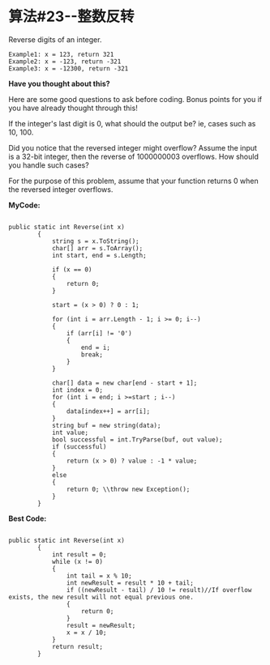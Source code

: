 # 算法#23--整数反转 #

Reverse digits of an integer.

	Example1: x = 123, return 321
	Example2: x = -123, return -321
	Example3: x = -12300, return -321

**Have you thought about this?**

Here are some good questions to ask before coding. Bonus points for you if you have already thought through this!

If the integer's last digit is 0, what should the output be? ie, cases such as 10, 100.

Did you notice that the reversed integer might overflow? Assume the input is a 32-bit integer, then the reverse of 1000000003 overflows. How should you handle such cases?

For the purpose of this problem, assume that your function returns 0 when the reversed integer overflows.

**MyCode:**

```Csharp

public static int Reverse(int x)
        {
            string s = x.ToString();
            char[] arr = s.ToArray();
            int start, end = s.Length;

            if (x == 0)
            {
                return 0;
            }

            start = (x > 0) ? 0 : 1;

            for (int i = arr.Length - 1; i >= 0; i--)
            {
                if (arr[i] != '0')
                {
                    end = i;
                    break;
                }
            }

            char[] data = new char[end - start + 1];
            int index = 0;
            for (int i = end; i >=start ; i--)
            {
                data[index++] = arr[i];
            }
            string buf = new string(data);
            int value;
            bool successful = int.TryParse(buf, out value);
            if (successful)
            {
                return (x > 0) ? value : -1 * value;
            }
            else
            {
                return 0; \\throw new Exception();
            }
        }
```

**Best Code:**

```Csharp

public static int Reverse(int x)
        {
            int result = 0;
            while (x != 0)
            {
                int tail = x % 10;
                int newResult = result * 10 + tail;
                if ((newResult - tail) / 10 != result)//If overflow exists, the new result will not equal previous one.
                { 
                    return 0; 
                }
                result = newResult;
                x = x / 10;
            }
            return result;
        }
```